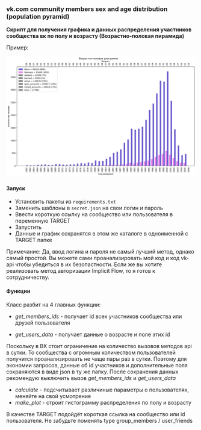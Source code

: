 ### vk.com community members sex and age distribution (population pyramid)

**Скрипт для получения графика и данных распределения участников сообщества вк по полу и возрасту (Возрастно-половая пирамида)**

Пример:

![](./example.png)


#### Запуск
+ Установить пакеты из `requirements.txt`
+ Заменить шаблоны в `secret.json` на свои логин и пароль
+ Ввести короткую ссылку на сообщество или пользователя в переменную TARGET
+ Запустить
+ Данные и график сохранятся в этом же каталоге в одноименной с TARGET папке

Примечание: Да, ввод логина и пароля не самый лучший метод, однако самый простой. Вы можете сами проанализировать мой код и код vk-api чтобы убедиться в их безопастности. Если же вы хотите реализовать метод авторизации Implicit Flow, то я готов к сотрудничеству.

#### Функции

Класс разбит на 4 главных функции:

+ *get_members_ids* - получает id всех участников сообщества или друзей пользователя

+ *get_users_data* - получает данные о возрасте и поле этих id

Поскольку в ВК стоит ограничение на количество вызовов методов api в сутки. То сообщества с огромным количеством пользователей получится проанализировать не чаще пары раз в сутки. Поэтому для экономии запросов, данные об id участников и дополнительные поля сохраняются в виде json в ту же папку. После сохранения данных рекомендую выключить вызов *get_members_ids* и *get_users_data*

+ *calculate* - подсчитывает различиные параметры о пользователях, меняйте на свой усмотрение
+ *make_plot* - строит гистограмму распределения по полу и возрасту

В качестве TARGET подойдёт короткая ссылка на сообщество или id пользователя. Не забудьте поменять type group_members / user_friends